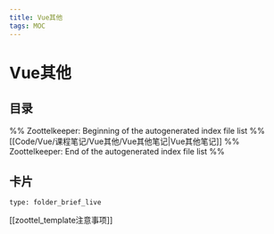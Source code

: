 ```yaml
---
title: Vue其他
tags: MOC
---
```

# Vue其他

## 目录



%% Zoottelkeeper: Beginning of the autogenerated index file list  %%
 [[Code/Vue/课程笔记/Vue其他/Vue其他笔记|Vue其他笔记]]
%% Zoottelkeeper: End of the autogenerated index file list  %%












## 卡片

```ccard
type: folder_brief_live
```




















[[zoottel_template注意事项]]